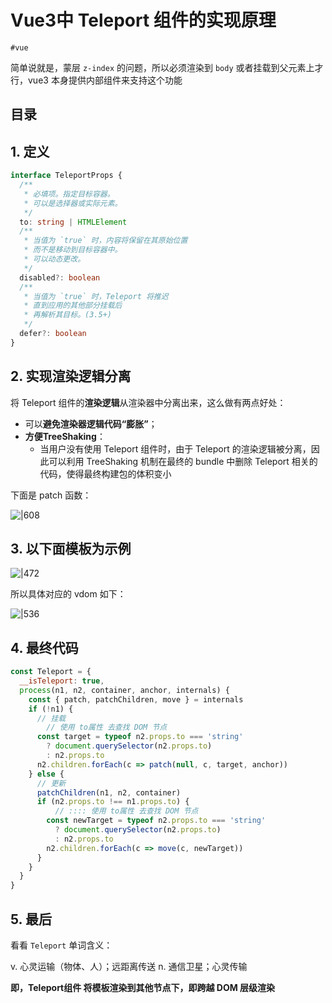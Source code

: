 
# Vue3中 Teleport 组件的实现原理


`#vue` 

简单说就是，蒙层 `z-index` 的问题，所以必须渲染到 `body` 或者挂载到父元素上才行，vue3 本身提供内部组件来支持这个功能


## 目录
<!-- toc -->
 ## 1. 定义 

```typescript
interface TeleportProps {
  /**
   * 必填项。指定目标容器。
   * 可以是选择器或实际元素。
   */
  to: string | HTMLElement
  /**
   * 当值为 `true` 时，内容将保留在其原始位置
   * 而不是移动到目标容器中。
   * 可以动态更改。
   */
  disabled?: boolean
  /**
   * 当值为 `true` 时，Teleport 将推迟
   * 直到应用的其他部分挂载后
   * 再解析其目标。(3.5+)
   */
  defer?: boolean
}
```

## 2. 实现渲染逻辑分离

将 Teleport 组件的**渲染逻辑**从渲染器中分离出来，这么做有两点好处：

- 可以**避免渲染器逻辑代码“膨胀”**； 
- **方便TreeShaking**：
	- 当用户没有使用 Teleport 组件时，由于 Teleport 的渲染逻辑被分离，因此可以利用 TreeShaking 机制在最终的 bundle 中删除 Teleport 相关的代码，使得最终构建包的体积变小

下面是 patch 函数：

![|608](https://832-1310531898.cos.ap-beijing.myqcloud.com/157ea664c2294a84c81ee0dba0120952.png)

## 3. 以下面模板为示例

![|472](https://832-1310531898.cos.ap-beijing.myqcloud.com/43dac0ddd96491945eff4ff8a1f2770c.png)

所以具体对应的 vdom 如下：

![|536](https://832-1310531898.cos.ap-beijing.myqcloud.com/f25fb6a62f4fc44e773d798c7cc4227b.png)

## 4. 最终代码

```javascript
const Teleport = {
  __isTeleport: true,
  process(n1, n2, container, anchor, internals) {
    const { patch, patchChildren, move } = internals
    if (!n1) {
      // 挂载
        // 使用 to属性 去查找 DOM 节点
      const target = typeof n2.props.to === 'string'
        ? document.querySelector(n2.props.to)
        : n2.props.to
      n2.children.forEach(c => patch(null, c, target, anchor))
    } else {
      // 更新
      patchChildren(n1, n2, container)
      if (n2.props.to !== n1.props.to) {
          // :::: 使用 to属性 去查找 DOM 节点
        const newTarget = typeof n2.props.to === 'string'
          ? document.querySelector(n2.props.to)
          : n2.props.to
        n2.children.forEach(c => move(c, newTarget))
      }
    }
  }
}
```

## 5. 最后

看看 `Teleport` 单词含义：

v. 心灵运输（物体、人）；远距离传送
n. 通信卫星；心灵传输

**即，Teleport组件 将模板渲染到其他节点下，即跨越 DOM 层级渲染**
